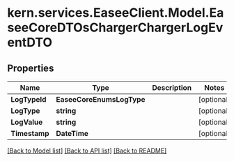 # kern.services.EaseeClient.Model.EaseeCoreDTOsChargerChargerLogEventDTO

## Properties

Name | Type | Description | Notes
------------ | ------------- | ------------- | -------------
**LogTypeId** | **EaseeCoreEnumsLogType** |  | [optional] 
**LogType** | **string** |  | [optional] 
**LogValue** | **string** |  | [optional] 
**Timestamp** | **DateTime** |  | [optional] 

[[Back to Model list]](../README.md#documentation-for-models) [[Back to API list]](../README.md#documentation-for-api-endpoints) [[Back to README]](../README.md)

